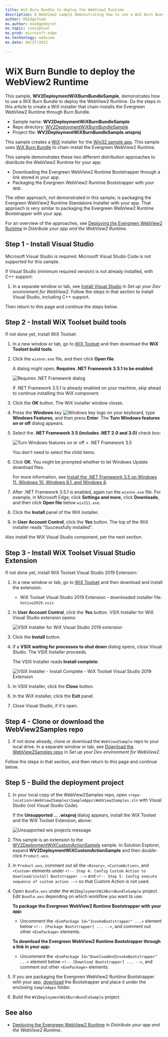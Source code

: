 ```yaml
---
title: WiX Burn Bundle to deploy the WebView2 Runtime
description: A WebView2 sample demonstrating how to use a WiX Burn Bundle to deploy the WebView2 Runtime.
author: MSEdgeTeam
ms.author: msedgedevrel
ms.topic: conceptual
ms.prod: microsoft-edge
ms.technology: webview
ms.date: 04/27/2022

---
```

# WiX Burn Bundle to deploy the WebView2 Runtime

This sample, **WV2DeploymentWiXBurnBundleSample**, demonstrates how to use a WiX Burn Bundle to deploy the WebView2 Runtime.  Do the steps in this article to create a WiX installer that chain-installs the Evergreen WebView2 Runtime through Burn Bundle.

*  Sample name: **WV2DeploymentWiXBurnBundleSample**
*  Repo directory: [WV2DeploymentWiXBurnBundleSample](https://github.com/MicrosoftEdge/WebView2Samples/tree/main/SampleApps/WV2DeploymentWiXBurnBundleSample)
*  Project file: **WV2DeploymentWiXBurnBundleSample.wixproj**

This sample creates a [WiX](https://wixtoolset.org/) installer for the [Win32 sample app](webview2apissample.md).  This sample uses [WiX Burn Bundle](https://wixtoolset.org/documentation/manual/v3/bundle/) to chain-install the Evergreen WebView2 Runtime.

<!-- todo: screenshot representing the success state -->

This sample demonstrates these two different distribution approaches to distribute the WebView2 Runtime for your app:
*  Downloading the Evergreen WebView2 Runtime Bootstrapper through a link stored in your app.
*  Packaging the Evergreen WebView2 Runtime Bootstrapper with your app.

The other approach, not demonstrated in this sample, is packaging the Evergreen WebView2 Runtime Standalone Installer with your app.  That approach is very similar to packaging the Evergreen WebView2 Runtime Bootstrapper with your app.

For an overview of the approaches, see [Deploying the Evergreen WebView2 Runtime](../concepts/distribution.md#deploying-the-evergreen-webview2-runtime) in _Distribute your app and the WebView2 Runtime_.


<!-- ====================================================================== -->
## Step 1 - Install Visual Studio

Microsoft Visual Studio is required.  Microsoft Visual Studio Code is not supported for this sample.

If Visual Studio (minimum required version) is not already installed, with C++ support:

1. In a separate window or tab, see [Install Visual Studio](../how-to/machine-setup.md#install-visual-studio) in _Set up your Dev environment for WebView2_.  Follow the steps in that section to install Visual Studio, including C++ support.

Then return to this page and continue the steps below.


<!-- ====================================================================== -->
## Step 2 - Install WiX Toolset build tools

If not done yet, install WiX Toolset:

<!-- todo: how to make "Unsupported" go away?  what to say about it?
If you haven't installed WiX tools, the WiX deployment projects in Solution Explorer are marked as "Unsupported":

![Review project changes > Unsupported > .wixproj](./wv2deploymentwixburnbundlesample-images/review-project-changes-unsupported-wix.png) -->

<!-- Installing WiX is covered in [WiX Burn Bundle to deploy the WebView2 Runtime](./wv2deploymentwixburnbundlesample.md) but it's a good idea to install them for this **WebView2APISample** solution so it's a complete coherent setup.  So, install them, as follows: -->

1. In a new window or tab, go to [WiX Toolset](https://wixtoolset.org/releases/) and then download the **WiX Toolset build tools**.

   <!-- finding: this would just be an extra, roundabout step: Or, in Visual Studio, select **Extensions > Manage Extensions**.  The **Manage Extensions** dialog opens.  In the **Search** box, enter **wix toolset**, click the **WiX Toolset Build Tools** card, and then click the **Download** button to open the above webpage:  ![Manage Extensions in Visual Studio to install WiX](vs2019-manage-extensions-wix.png) -->

1. Click the `wixnnn.exe` file, and then click **Open file**.

   A dialog might open, **Requires .NET Framework 3.5.1 to be enabled**:

   ![Requires .NET Framework dialog](./wv2deploymentwixburnbundlesample-images/wix-requires-dotnet-fwk-351.png)

   If .NET Framework 3.5.1 is already enabled on your machine, skip ahead to continue installing this WiX component.

1. Click the **OK** button.  The WiX installer window closes.

1. Press the **Windows** key ![Windows key logo](../../media/windows-keyboard-logo.png) on your keyboard, type **Windows Features**, and then press **Enter**.  The **Turn Windows features on or off** dialog appears.

1. Select the **.NET Framework 3.5 (includes .NET 2.0 and 3.0)** check box:

   ![Turn Windows features on or off > .NET Framework 3.5](./wv2deploymentwixburnbundlesample-images/turn-windows-features-on.png)

   You don't need to select the child items.

1. Click **OK**.  You might be prompted whether to let Windows Update download files.

   For more information, see [Install the .NET Framework 3.5 on Windows 11, Windows 10, Windows 8.1, and Windows 8](/dotnet/framework/install/dotnet-35-windows).

1. After .NET Framework 3.5.1 is enabled, again run the `wixnnn.exe` file.  For example, in Microsoft Edge, click **Settings and more**, click **Downloads**, and then click **Open file** below `wix311.exe`.

1. Click the **Install** panel of the WiX installer.

1. In **User Account Control**, click the **Yes** button.  The top of the WiX installer reads "Successfully installed".

Also install the WiX Visual Studio component, per the next section.


<!-- ====================================================================== -->
## Step 3 - Install WiX Toolset Visual Studio Extension

If not done yet, install WiX Toolset Visual Studio 2019 Extension:

1. In a new window or tab, go to [WiX Toolset](https://wixtoolset.org/releases/) and then download and install the extension:
   * WiX Toolset Visual Studio 2019 Extension - downloaded installer file: `Votive2019.vsix`
   <!--* WiX Toolset Visual Studio 2022 Extension - downloaded installer file: `Votive2022.vsix`-->

1. In **User Account Control**, click the **Yes** button.  VSIX Installer for WiX Visual Studio extension opens:

   ![VSIX Installer for WiX Visual Studio 2019 extension](./wv2deploymentwixburnbundlesample-images/vsix-installer-wix-vs-2019-ext.png)

   <!-- ![VSIX Installer for WiX Visual Studio 2022 extension](./wv2deploymentwixburnbundlesample-images/vsix-installer-wix-vs-2022-ext.png) -->

1. Click the **Install** button.

1. If a **VSIX waiting for processes to shut down** dialog opens, close Visual Studio.  The VSIX Installer proceeds.

   The VSIX Installer reads **Install complete**:

   ![VSIX Installer - Install Complete - WiX Toolset Visual Studio 2019 Extension](./wv2deploymentwixburnbundlesample-images/vsix-installer-wix-vs-2019-ext-complete.png)

   <!-- ![VSIX Installer - Install Complete - WiX Toolset Visual Studio 2022 Extension](./wv2deploymentwixburnbundlesample-images/vsix-installer-wix-vs-2022-ext-complete.png) -->
   <!--todo: delete the two above pngs after confirm end-to-end -->

1. In VSIX Installer, click the **Close** button.

1. In the WiX installer, click the **Exit** panel.

1. Close Visual Studio, if it's open.


<!-- ====================================================================== -->
## Step 4 - Clone or download the WebView2Samples repo

1. If not done already, clone or download the `WebView2Sample` repo to your local drive.  In a separate window or tab, see [Download the WebView2Samples repo](../how-to/machine-setup.md#download-the-webview2samples-repo) in _Set up your Dev environment for WebView2_.

Follow the steps in that section, and then return to this page and continue below.


<!-- ====================================================================== -->
## Step 5 - Build the deployment project

1. In your local copy of the WebView2Samples repo, open `<repo-location>\WebView2Samples\SampleApps\WebView2Samples.sln` with Visual Studio (not Visual Studio Code).

   If the **Unsupported ... .wixproj** dialog appears, install the WiX Toolset and the WiX Toolset Extension, above:

   ![Unsupported wix projects message](./media/unsupported-review-project-dialog.png)

1. This sample is an extension to the [WV2DeploymentWiXCustomActionSample](./wv2deploymentwixcustomactionsample.md) sample.  In Solution Explorer, expand **WV2DeploymentWiXCustomActionSample** and then double-click `Product.wxs`.

1. In `Product.wxs`, comment out all the `<Binary>`, `<CustomAction>`, and `<Custom>` elements under `<!-- Step 4: Config Custom Action to download/install Bootstrapper -->` and `<!-- Step 5: Config execute sequence of custom action -->` so that Custom Action is not used.

1. Open `Bundle.wxs` under the `WV2DeploymentWiXBurnBundleSample` project.  Edit `Bundle.wxs` depending on which workflow you want to use:

   **To package the Evergreen WebView2 Runtime Bootstrapper with your app:**
   *  Uncomment the `<ExePackage Id="InvokeBootstrapper" ...>` element below `<!-- [Package Bootstrapper] ... -->`, and comment out other `<ExePackage>` elements.

   **To download the Evergreen WebView2 Runtime Bootstrapper through a link in your app:**
   *  Uncomment the `<ExePackage Id="DownloadAndInvokeBootstrapper" ...>` element below `<!-- [Download Bootstrapper] ... -->`, and comment out other `<ExePackage>` elements.

1. If you are packaging the Evergreen WebView2 Runtime Bootstrapper with your app, [download](https://developer.microsoft.com/microsoft-edge/webview2/) the Bootstrapper and place it under the enclosing `SampleApps` folder.

1. Build the `WV2DeploymentWiXBurnBundleSample` project.

<!-- TODO: describe the Done state; explain result: accomplished xyz.  you'll use this result to... distribute runtime with app.

## Next steps
-->


<!-- ====================================================================== -->
## See also

* [Deploying the Evergreen WebView2 Runtime](../concepts/distribution.md#deploying-the-evergreen-webview2-runtime) in _Distribute your app and the WebView2 Runtime_.
